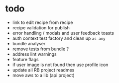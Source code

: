 # todo

- link to edit recipe from recipe
- recipe validation for publish
- error handling / modals and user feedback toasts
- auth context test factory and clean up `as any`
- bundle analyser
- remove tests from bundle ?
- address lint warnings
- feature flags
- if user image is not found then use profile icon
- update all RB project readmes
- move aws to a lib (api project)
